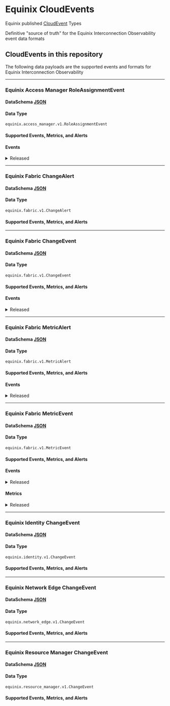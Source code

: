 # Equinix CloudEvents

Equinix published [CloudEvent](https://cloudevents.io/) Types

Definitive "source of truth" for the Equinix Interconnection Observability event data formats

## CloudEvents in this repository

The following data payloads are the supported events and formats for Equinix Interconnection Observability

<!-- CATALOG_GENERATION_START -->
---
### Equinix Access Manager RoleAssignmentEvent
#### DataSchema [JSON](https://equinix.github.io/equinix-cloudevents/jsonschema/equinix/access_manager/v1/RoleAssignmentEvent.json)
#### Data Type
`equinix.access_manager.v1.RoleAssignmentEvent`
#### Supported Events, Metrics, and Alerts
#### Events

<details>
<summary>Released</summary>

<table>
	<tr>
		<th>Name</th>
		<th>Description</th>
	</tr>
	<tr>
		<td>equinix.access_manager.user.role.added</td>
		<td>Role assignment event</td>
	</tr>
	<tr>
		<td>equinix.access_manager.user.role.removed</td>
		<td>Role unassignment event</td>
	</tr>
</table>

</details>



---
### Equinix Fabric ChangeAlert
#### DataSchema [JSON](https://equinix.github.io/equinix-cloudevents/jsonschema/equinix/fabric/v1/ChangeAlert.json)
#### Data Type
`equinix.fabric.v1.ChangeAlert`
#### Supported Events, Metrics, and Alerts



---
### Equinix Fabric ChangeEvent
#### DataSchema [JSON](https://equinix.github.io/equinix-cloudevents/jsonschema/equinix/fabric/v1/ChangeEvent.json)
#### Data Type
`equinix.fabric.v1.ChangeEvent`
#### Supported Events, Metrics, and Alerts
#### Events

<details>
<summary>Released</summary>

<table>
	<tr>
		<th>Name</th>
		<th>Description</th>
	</tr>
	<tr>
		<td>equinix.fabric.connection.attribute.changed</td>
		<td></td>
	</tr>
	<tr>
		<td>equinix.fabric.connection.bgpipv4_session_status.connect</td>
		<td></td>
	</tr>
	<tr>
		<td>equinix.fabric.connection.bgpipv4_session_status.established</td>
		<td></td>
	</tr>
	<tr>
		<td>equinix.fabric.connection.bgpipv4_session_status.idle</td>
		<td></td>
	</tr>
	<tr>
		<td>equinix.fabric.connection.bgpipv4_session_status.open_confirm</td>
		<td></td>
	</tr>
	<tr>
		<td>equinix.fabric.connection.bgpipv4_session_status.open_sent</td>
		<td></td>
	</tr>
	<tr>
		<td>equinix.fabric.connection.bgpipv6_session_status.connect</td>
		<td></td>
	</tr>
	<tr>
		<td>equinix.fabric.connection.bgpipv6_session_status.established</td>
		<td></td>
	</tr>
	<tr>
		<td>equinix.fabric.connection.bgpipv6_session_status.idle</td>
		<td></td>
	</tr>
	<tr>
		<td>equinix.fabric.connection.state.deprovisioned</td>
		<td></td>
	</tr>
	<tr>
		<td>equinix.fabric.connection.state.deprovisioning</td>
		<td></td>
	</tr>
	<tr>
		<td>equinix.fabric.connection.state.pending</td>
		<td></td>
	</tr>
	<tr>
		<td>equinix.fabric.connection.state.provisioned</td>
		<td></td>
	</tr>
	<tr>
		<td>equinix.fabric.connection.state.provisioning</td>
		<td></td>
	</tr>
	<tr>
		<td>equinix.fabric.connection.status.down</td>
		<td></td>
	</tr>
	<tr>
		<td>equinix.fabric.connection.status.up</td>
		<td></td>
	</tr>
	<tr>
		<td>equinix.fabric.network.state.deprovisioned</td>
		<td></td>
	</tr>
	<tr>
		<td>equinix.fabric.network.state.deprovisioning</td>
		<td></td>
	</tr>
	<tr>
		<td>equinix.fabric.network.state.provisioned</td>
		<td></td>
	</tr>
	<tr>
		<td>equinix.fabric.network.state.provisioning</td>
		<td></td>
	</tr>
	<tr>
		<td>equinix.fabric.port.state.deprovisioned</td>
		<td></td>
	</tr>
	<tr>
		<td>equinix.fabric.port.state.failed</td>
		<td></td>
	</tr>
	<tr>
		<td>equinix.fabric.port.state.provisioned</td>
		<td></td>
	</tr>
	<tr>
		<td>equinix.fabric.port.status.down</td>
		<td></td>
	</tr>
	<tr>
		<td>equinix.fabric.port.status.up</td>
		<td></td>
	</tr>
	<tr>
		<td>equinix.fabric.router.state.deprovisioned</td>
		<td></td>
	</tr>
	<tr>
		<td>equinix.fabric.router.state.deprovisioning</td>
		<td></td>
	</tr>
	<tr>
		<td>equinix.fabric.router.state.failed</td>
		<td></td>
	</tr>
	<tr>
		<td>equinix.fabric.router.state.not_deprovisioned</td>
		<td></td>
	</tr>
	<tr>
		<td>equinix.fabric.router.state.not_provisioned</td>
		<td></td>
	</tr>
	<tr>
		<td>equinix.fabric.router.state.provisioned</td>
		<td></td>
	</tr>
	<tr>
		<td>equinix.fabric.router.state.provisioning</td>
		<td></td>
	</tr>
	<tr>
		<td>equinix.fabric.router.state.reprovisioning</td>
		<td></td>
	</tr>
	<tr>
		<td>equinix.fabric.service_token.attribute.changed</td>
		<td></td>
	</tr>
	<tr>
		<td>equinix.fabric.service_token.state.deleted</td>
		<td></td>
	</tr>
	<tr>
		<td>equinix.fabric.service_token.state.inactive</td>
		<td></td>
	</tr>
</table>

</details>



---
### Equinix Fabric MetricAlert
#### DataSchema [JSON](https://equinix.github.io/equinix-cloudevents/jsonschema/equinix/fabric/v1/MetricAlert.json)
#### Data Type
`equinix.fabric.v1.MetricAlert`
#### Supported Events, Metrics, and Alerts
#### Events

<details>
<summary>Released</summary>

<table>
	<tr>
		<th>Name</th>
		<th>Description</th>
	</tr>
	<tr>
		<td>equinix.fabric.connection.ipv4_installed_routes.utilization</td>
		<td></td>
	</tr>
	<tr>
		<td>equinix.fabric.connection.ipv6_installed_routes.utilization</td>
		<td></td>
	</tr>
	<tr>
		<td>equinix.fabric.router.ipv4_installed_routes.utilization</td>
		<td></td>
	</tr>
	<tr>
		<td>equinix.fabric.router.ipv6_installed_routes.utilization</td>
		<td></td>
	</tr>
</table>

</details>



---
### Equinix Fabric MetricEvent
#### DataSchema [JSON](https://equinix.github.io/equinix-cloudevents/jsonschema/equinix/fabric/v1/MetricEvent.json)
#### Data Type
`equinix.fabric.v1.MetricEvent`
#### Supported Events, Metrics, and Alerts
#### Events

<details>
<summary>Released</summary>

<table>
	<tr>
		<th>Name</th>
		<th>Description</th>
	</tr>
	<tr>
		<td>equinix.fabric.metric</td>
		<td></td>
	</tr>
</table>

</details>

#### Metrics

<details>
<summary>Released</summary>

<table>
	<tr>
		<th>Name</th>
		<th>Description</th>
	</tr>
	<tr>
		<td>equinix.fabric.connection.bandwidth_rx.usage</td>
		<td></td>
	</tr>
	<tr>
		<td>equinix.fabric.connection.bandwidth_tx.usage</td>
		<td></td>
	</tr>
	<tr>
		<td>equinix.fabric.metro.am_{:metroCode}.latency</td>
		<td></td>
	</tr>
	<tr>
		<td>equinix.fabric.metro.at_{:metroCode}.latency</td>
		<td></td>
	</tr>
	<tr>
		<td>equinix.fabric.metro.ba_{:metroCode}.latency</td>
		<td></td>
	</tr>
	<tr>
		<td>equinix.fabric.metro.bg_{:metroCode}.latency</td>
		<td></td>
	</tr>
	<tr>
		<td>equinix.fabric.metro.bl_{:metroCode}.latency</td>
		<td></td>
	</tr>
	<tr>
		<td>equinix.fabric.metro.bo_{:metroCode}.latency</td>
		<td></td>
	</tr>
	<tr>
		<td>equinix.fabric.metro.bx_{:metroCode}.latency</td>
		<td></td>
	</tr>
	<tr>
		<td>equinix.fabric.metro.ca_{:metroCode}.latency</td>
		<td></td>
	</tr>
	<tr>
		<td>equinix.fabric.metro.ch_{:metroCode}.latency</td>
		<td></td>
	</tr>
	<tr>
		<td>equinix.fabric.metro.cl_{:metroCode}.latency</td>
		<td></td>
	</tr>
	<tr>
		<td>equinix.fabric.metro.cu_{:metroCode}.latency</td>
		<td></td>
	</tr>
	<tr>
		<td>equinix.fabric.metro.da_{:metroCode}.latency</td>
		<td></td>
	</tr>
	<tr>
		<td>equinix.fabric.metro.db_{:metroCode}.latency</td>
		<td></td>
	</tr>
	<tr>
		<td>equinix.fabric.metro.dc_{:metroCode}.latency</td>
		<td></td>
	</tr>
	<tr>
		<td>equinix.fabric.metro.de_{:metroCode}.latency</td>
		<td></td>
	</tr>
	<tr>
		<td>equinix.fabric.metro.dx_{:metroCode}.latency</td>
		<td></td>
	</tr>
	<tr>
		<td>equinix.fabric.metro.fr_{:metroCode}.latency</td>
		<td></td>
	</tr>
	<tr>
		<td>equinix.fabric.metro.gv_{:metroCode}.latency</td>
		<td></td>
	</tr>
	<tr>
		<td>equinix.fabric.metro.he_{:metroCode}.latency</td>
		<td></td>
	</tr>
	<tr>
		<td>equinix.fabric.metro.hh_{:metroCode}.latency</td>
		<td></td>
	</tr>
	<tr>
		<td>equinix.fabric.metro.hk_{:metroCode}.latency</td>
		<td></td>
	</tr>
	<tr>
		<td>equinix.fabric.metro.ho_{:metroCode}.latency</td>
		<td></td>
	</tr>
	<tr>
		<td>equinix.fabric.metro.il_{:metroCode}.latency</td>
		<td></td>
	</tr>
	<tr>
		<td>equinix.fabric.metro.jh_{:metroCode}.latency</td>
		<td></td>
	</tr>
	<tr>
		<td>equinix.fabric.metro.ka_{:metroCode}.latency</td>
		<td></td>
	</tr>
	<tr>
		<td>equinix.fabric.metro.kl_{:metroCode}.latency</td>
		<td></td>
	</tr>
	<tr>
		<td>equinix.fabric.metro.la_{:metroCode}.latency</td>
		<td></td>
	</tr>
	<tr>
		<td>equinix.fabric.metro.ld_{:metroCode}.latency</td>
		<td></td>
	</tr>
	<tr>
		<td>equinix.fabric.metro.lm_{:metroCode}.latency</td>
		<td></td>
	</tr>
	<tr>
		<td>equinix.fabric.metro.ls_{:metroCode}.latency</td>
		<td></td>
	</tr>
	<tr>
		<td>equinix.fabric.metro.ma_{:metroCode}.latency</td>
		<td></td>
	</tr>
	<tr>
		<td>equinix.fabric.metro.mb_{:metroCode}.latency</td>
		<td></td>
	</tr>
	<tr>
		<td>equinix.fabric.metro.md_{:metroCode}.latency</td>
		<td></td>
	</tr>
	<tr>
		<td>equinix.fabric.metro.me_{:metroCode}.latency</td>
		<td></td>
	</tr>
	<tr>
		<td>equinix.fabric.metro.mi_{:metroCode}.latency</td>
		<td></td>
	</tr>
	<tr>
		<td>equinix.fabric.metro.ml_{:metroCode}.latency</td>
		<td></td>
	</tr>
	<tr>
		<td>equinix.fabric.metro.mo_{:metroCode}.latency</td>
		<td></td>
	</tr>
	<tr>
		<td>equinix.fabric.metro.mt_{:metroCode}.latency</td>
		<td></td>
	</tr>
	<tr>
		<td>equinix.fabric.metro.mu_{:metroCode}.latency</td>
		<td></td>
	</tr>
	<tr>
		<td>equinix.fabric.metro.mx_{:metroCode}.latency</td>
		<td></td>
	</tr>
	<tr>
		<td>equinix.fabric.metro.ny_{:metroCode}.latency</td>
		<td></td>
	</tr>
	<tr>
		<td>equinix.fabric.metro.os_{:metroCode}.latency</td>
		<td></td>
	</tr>
	<tr>
		<td>equinix.fabric.metro.ot_{:metroCode}.latency</td>
		<td></td>
	</tr>
	<tr>
		<td>equinix.fabric.metro.pa_{:metroCode}.latency</td>
		<td></td>
	</tr>
	<tr>
		<td>equinix.fabric.metro.pe_{:metroCode}.latency</td>
		<td></td>
	</tr>
	<tr>
		<td>equinix.fabric.metro.ph_{:metroCode}.latency</td>
		<td></td>
	</tr>
	<tr>
		<td>equinix.fabric.metro.rj_{:metroCode}.latency</td>
		<td></td>
	</tr>
	<tr>
		<td>equinix.fabric.metro.se_{:metroCode}.latency</td>
		<td></td>
	</tr>
	<tr>
		<td>equinix.fabric.metro.sg_{:metroCode}.latency</td>
		<td></td>
	</tr>
	<tr>
		<td>equinix.fabric.metro.sk_{:metroCode}.latency</td>
		<td></td>
	</tr>
	<tr>
		<td>equinix.fabric.metro.sl_{:metroCode}.latency</td>
		<td></td>
	</tr>
	<tr>
		<td>equinix.fabric.metro.so_{:metroCode}.latency</td>
		<td></td>
	</tr>
	<tr>
		<td>equinix.fabric.metro.sp_{:metroCode}.latency</td>
		<td></td>
	</tr>
	<tr>
		<td>equinix.fabric.metro.st_{:metroCode}.latency</td>
		<td></td>
	</tr>
	<tr>
		<td>equinix.fabric.metro.sv_{:metroCode}.latency</td>
		<td></td>
	</tr>
	<tr>
		<td>equinix.fabric.metro.sy_{:metroCode}.latency</td>
		<td></td>
	</tr>
	<tr>
		<td>equinix.fabric.metro.tr_{:metroCode}.latency</td>
		<td></td>
	</tr>
	<tr>
		<td>equinix.fabric.metro.ty_{:metroCode}.latency</td>
		<td></td>
	</tr>
	<tr>
		<td>equinix.fabric.metro.va_{:metroCode}.latency</td>
		<td></td>
	</tr>
	<tr>
		<td>equinix.fabric.metro.wa_{:metroCode}.latency</td>
		<td></td>
	</tr>
	<tr>
		<td>equinix.fabric.metro.wi_{:metroCode}.latency</td>
		<td></td>
	</tr>
	<tr>
		<td>equinix.fabric.metro.zh_{:metroCode}.latency</td>
		<td></td>
	</tr>
	<tr>
		<td>equinix.fabric.port.bandwidth_rx.usage</td>
		<td></td>
	</tr>
	<tr>
		<td>equinix.fabric.port.bandwidth_tx.usage</td>
		<td></td>
	</tr>
	<tr>
		<td>equinix.fabric.port.packets_dropped_rx.count</td>
		<td></td>
	</tr>
	<tr>
		<td>equinix.fabric.port.packets_dropped_tx.count</td>
		<td></td>
	</tr>
	<tr>
		<td>equinix.fabric.port.packets_erred_rx.count</td>
		<td></td>
	</tr>
	<tr>
		<td>equinix.fabric.port.packets_erred_tx.count</td>
		<td></td>
	</tr>
</table>

</details>


---
### Equinix Identity ChangeEvent
#### DataSchema [JSON](https://equinix.github.io/equinix-cloudevents/jsonschema/equinix/identity/v1/ChangeEvent.json)
#### Data Type
`equinix.identity.v1.ChangeEvent`
#### Supported Events, Metrics, and Alerts



---
### Equinix Network Edge ChangeEvent
#### DataSchema [JSON](https://equinix.github.io/equinix-cloudevents/jsonschema/equinix/network_edge/v1/ChangeEvent.json)
#### Data Type
`equinix.network_edge.v1.ChangeEvent`
#### Supported Events, Metrics, and Alerts



---
### Equinix Resource Manager ChangeEvent
#### DataSchema [JSON](https://equinix.github.io/equinix-cloudevents/jsonschema/equinix/resource_manager/v1/ChangeEvent.json)
#### Data Type
`equinix.resource_manager.v1.ChangeEvent`
#### Supported Events, Metrics, and Alerts



<!-- CATALOG_GENERATION_END -->
